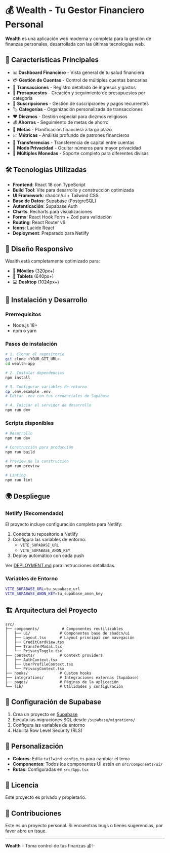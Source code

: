 # 💰 Wealth - Tu Gestor Financiero Personal

**Wealth** es una aplicación web moderna y completa para la gestión de finanzas personales, desarrollada con las últimas tecnologías web.

## 🚀 Características Principales

- 📊 **Dashboard Financiero** - Vista general de tu salud financiera
- 💳 **Gestión de Cuentas** - Control de múltiples cuentas bancarias
- 💸 **Transacciones** - Registro detallado de ingresos y gastos
- 🎯 **Presupuestos** - Creación y seguimiento de presupuestos por categoría
- 📅 **Suscripciones** - Gestión de suscripciones y pagos recurrentes
- 🏷️ **Categorías** - Organización personalizada de transacciones
- ❤️ **Diezmos** - Gestión especial para diezmos religiosos
- 💰 **Ahorros** - Seguimiento de metas de ahorro
- 🎯 **Metas** - Planificación financiera a largo plazo
- 📈 **Métricas** - Análisis profundo de patrones financieros
- 🔄 **Transferencias** - Transferencia de capital entre cuentas
- 🔐 **Modo Privacidad** - Ocultar números para mayor privacidad
- 💱 **Múltiples Monedas** - Soporte completo para diferentes divisas

## 🛠️ Tecnologías Utilizadas

- **Frontend**: React 18 con TypeScript
- **Build Tool**: Vite para desarrollo y construcción optimizada
- **UI Framework**: shadcn/ui + Tailwind CSS
- **Base de Datos**: Supabase (PostgreSQL)
- **Autenticación**: Supabase Auth
- **Charts**: Recharts para visualizaciones
- **Forms**: React Hook Form + Zod para validación
- **Routing**: React Router v6
- **Icons**: Lucide React
- **Deployment**: Preparado para Netlify

## 📱 Diseño Responsivo

Wealth está completamente optimizado para:
- 📱 **Móviles** (320px+)
- 📱 **Tablets** (640px+) 
- 💻 **Desktop** (1024px+)

## 🚀 Instalación y Desarrollo

### Prerrequisitos
- Node.js 18+ 
- npm o yarn

### Pasos de instalación

```bash
# 1. Clonar el repositorio
git clone <YOUR_GIT_URL>
cd wealth-app

# 2. Instalar dependencias
npm install

# 3. Configurar variables de entorno
cp .env.example .env
# Editar .env con tus credenciales de Supabase

# 4. Iniciar el servidor de desarrollo
npm run dev
```

### Scripts disponibles

```bash
# Desarrollo
npm run dev

# Construcción para producción
npm run build

# Preview de la construcción
npm run preview

# Linting
npm run lint
```

## 🌍 Despliegue

### Netlify (Recomendado)

El proyecto incluye configuración completa para Netlify:

1. Conecta tu repositorio a Netlify
2. Configura las variables de entorno:
   - `VITE_SUPABASE_URL`
   - `VITE_SUPABASE_ANON_KEY`
3. Deploy automático con cada push

Ver [DEPLOYMENT.md](./DEPLOYMENT.md) para instrucciones detalladas.

### Variables de Entorno

```bash
VITE_SUPABASE_URL=tu_supabase_url
VITE_SUPABASE_ANON_KEY=tu_supabase_anon_key
```

## 🏗️ Arquitectura del Proyecto

```
src/
├── components/          # Componentes reutilizables
│   ├── ui/             # Componentes base de shadcn/ui
│   ├── Layout.tsx      # Layout principal con navegación
│   ├── CreditCardView.tsx
│   ├── TransferModal.tsx
│   └── PrivacyToggle.tsx
├── contexts/           # Context providers
│   ├── AuthContext.tsx
│   ├── UserProfileContext.tsx
│   └── PrivacyContext.tsx
├── hooks/              # Custom hooks
├── integrations/       # Integraciones externas (Supabase)
├── pages/              # Páginas de la aplicación
└── lib/                # Utilidades y configuración
```

## 🔧 Configuración de Supabase

1. Crea un proyecto en [Supabase](https://supabase.com)
2. Ejecuta las migraciones SQL desde `/supabase/migrations/`
3. Configura las variables de entorno
4. Habilita Row Level Security (RLS)

## 🎨 Personalización

- **Colores**: Edita `tailwind.config.ts` para cambiar el tema
- **Componentes**: Todos los componentes UI están en `src/components/ui/`
- **Rutas**: Configuradas en `src/App.tsx`

## 📄 Licencia

Este proyecto es privado y propietario.

## 🤝 Contribuciones

Este es un proyecto personal. Si encuentras bugs o tienes sugerencias, por favor abre un issue.

---

**Wealth** - Toma control de tus finanzas 💰✨